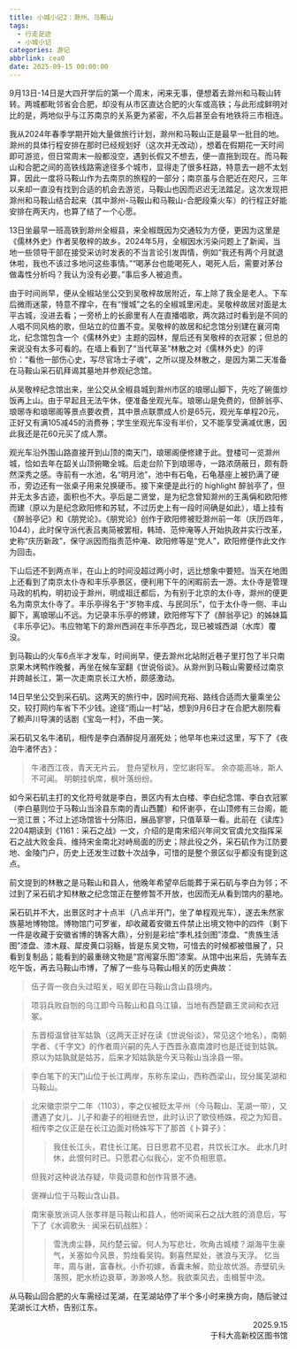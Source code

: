 ```yaml
---
title: 小城小记2：滁州、马鞍山
tags:
  - 行走足迹
  - 小城小记
categories: 游记
abbrlink: cea0
date: 2025-09-15 00:00:00
---
```


9月13日-14日是大四开学后的第一个周末，闲来无事，便想着去滁州和马鞍山转转。两城都毗邻省会合肥，却没有从市区直达合肥的火车或高铁；与此形成鲜明对比的是，两地似乎与江苏南京的关系更为紧密，不久后甚至会有地铁将三市相连。

我从2024年春季学期开始大量做旅行计划，滁州和马鞍山正是最早一批目的地。滁州的具体行程安排在那时已经规划好（这次并无改动），想着在假期花一天时间即可游览，但日常周末一般都没空，遇到长假又不想去，便一直拖到现在。而马鞍山和合肥之间的高铁线路需途径多个城市，显得走了很多枉路，特意去一趟不太划算，因此一度将马鞍山作为去南京的旅程的一部分；南京虽与合肥近在咫尺，三年以来却一直没有找到合适的机会去游览，马鞍山也因而迟迟无法踏足。这次发现把滁州和马鞍山结合起来（其中滁州-马鞍山和马鞍山-合肥段乘火车）的行程正好能安排在两天内，也算了结了一个心愿。

13日坐最早一班高铁到滁州全椒县，来全椒既因为交通较为方便，更因为这里是《儒林外史》作者吴敬梓的故乡。2024年5月，全椒因水污染问题上了新闻，当地一些领导干部在接受采访时发表的不当言论引发舆情，例如“我还有两个月就退休啦，我也不该过多地问这些事情。”“喝茅台也能喝死人，喝死人后，需要对茅台做毒性分析吗？我认为没有必要。”事后多人被追责。

由于时间尚早，便从全椒站坐公交到吴敬梓故居附近，车上除了我全是老人。下车后微雨迷蒙，特意不撑伞，在有“慢城”之名的全椒城里闲走。吴敬梓故居对面是太平古城，没进去看；一旁桥上的长廊里有人在直播唱歌，两次路过时看到是不同的人唱不同风格的歌，但站立的位置不变。吴敬梓的故居和纪念馆分别建在襄河南北，纪念馆包含一个《儒林外史》主题的园林，屋后还有吴敬梓的衣冠冢；但总的来说没有太多可看的。在墙上看到了“当代草圣”林散之对《儒林外史》的评价：“看他一部伤心史，写尽官场士子魂”，之所以提及林散之，是因为第二天准备在马鞍山采石矶拜谒其墓地并参观纪念馆。

从吴敬梓纪念馆出来，坐公交从全椒县城到滁州市区的琅琊山脚下，先吃了碗蛋炒饭再上山。由于早起且无法午休，便准备坐观光车。琅琊山是免费的，但醉翁亭、琅琊寺和琅琊阁等景点要收费，其中景点联票成人价是65元，观光车单程20元，正好又有满105减45的消费券；学生坐观光车没有半价，又不能享受满减优惠，因此我还是花60元买了成人票。

观光车沿外围山路直接开到山顶的南天门，琅琊阁便修建于此。登楼可一览滁州城，恰如去年在韶关山顶俯瞰全城。后走台阶下到琅琊寺，一路浓荫蔽日，颇有蔚然深秀之感。寺前有一水池，名“明月池”，池中有石龟，石龟基座上被扔满了硬币，旁边还有一张桌子用来兑换硬币。接下来便是此行的 highlight 醉翁亭了，但并无太多古迹，面积也不大。亭后是二贤堂，是为纪念曾知滁州的王禹偁和欧阳修而建（原以为是纪念欧阳修和苏轼，不过历史上有一段时间确是如此），墙上挂有《醉翁亭记》和《朋党论》。《朋党论》创作于欧阳修被贬滁州前一年（庆历四年，1044），此时保守派代表吕夷简被罢相，韩琦、范仲淹等人开始执政并实行改革，史称“庆历新政”，保守派因而指责范仲淹、欧阳修等是“党人”，欧阳修便作此文作为回击。

下山后还不到两点半，在山上的时间没超过两小时，远比想象中要短。当天在地图上还看到了南京太仆寺和丰乐亭景区，便利用下午的闲暇前去一游。太仆寺是管理马政的机构，明初设于滁州，明成祖迁都后，为有别于北京的太仆寺，滁州的便更名为南京太仆寺了。丰乐亭得名于“岁物丰成、与民同乐”，位于太仆寺一侧、丰山脚下，离琅琊山不远。为记录丰乐亭的修建，欧阳修写下了《醉翁亭记》的姊妹篇《丰乐亭记》。韦应物笔下的滁州西涧在丰乐亭西北，现已被城西湖（水库）覆没。

到马鞍山的火车6点半才发车，时间尚早，便去滁州北站附近巷子里打包了半只南京果木烤鸭作晚餐，再坐在候车室翻《世说俗谈》。从滁州到马鞍山需要经过南京并跨越长江，第一次走南京长江大桥，颇感激动。

14日早坐公交到采石矶。这两天的旅行中，因时间充裕、路线合适而大量乘坐公交，较打网约车省下不少钱。途径“雨山一村”站，想到9月6日才在合肥大剧院看了赖声川导演的话剧《宝岛一村》，不由一笑。

采石矶又名牛渚矶，相传是李白酒醉捉月溺死处；他早年也来过这里，写下了《夜泊牛渚怀古》：

>牛渚西江夜，青天无片云。
登舟望秋月，空忆谢将军。
余亦能高咏，斯人不可闻。
明朝挂帆席，枫叶落纷纷。

如今采石矶主打的文化符号就是李白，景区内有太白楼、李白纪念馆、李白衣冠冢（李白墓则位于马鞍山当涂县东南的青山西麓）和怀谢亭，在山顶修有三台阁，能一览江景；不过上述场馆皆十分陈旧，展品寥寥，只值草草一看。此前在《读库》2204期读到《1161：采石之战》一文，介绍的是南宋绍兴年间文官虞允文指挥采石之战大败金兵、维持宋金南北对峙局面的历史；除此役之外，采石矶作为江防要地、金陵门户，历史上还发生过数十次战争，可惜的是整个景区似乎都没有提到这点。

前文提到的林散之是马鞍山和县人，他晚年希望卒后能葬于采石矶与李白为邻；不过到了采石矶才知林散之纪念馆正在整修暂不开放，也因而无从看到馆内的墓地。

采石矶并不大，出景区时才十点半（八点半开门，坐了单程观光车），遂去朱然家族墓地博物馆。博物馆门可罗雀，却收藏着安徽五件禁止出境文物中的四件（剩下一件是收藏于安徽省博的铸客大鼎），分别是彩绘“季札挂剑图”漆盘、“贵族生活图”漆盘、漆木屐、犀皮黄口羽觞，皆是东吴文物，可惜去的时候都被借展了，只看到复制品；能看到的最重磅文物是“宫闱宴乐图”漆案。从馆中出来后，先骑车去吃午饭，再去马鞍山市博，了解了一些与马鞍山相关的历史典故：

> 伍子胥一夜白头过昭关，昭关即在马鞍山含山县境内。

> 项羽兵败自刎的乌江即今马鞍山和县乌江镇，当地有西楚霸王灵祠和衣冠冢。

> 东晋桓温曾驻军姑孰（这两天正好在读《世说俗谈》，常见这个地名），南朝学者、《千字文》的作者周兴嗣的先人于西晋永嘉南渡时也是迁徙到姑孰。原以为姑孰就是姑苏，后来才知姑孰是今天马鞍山当涂县一带。

> 李白笔下的天门山位于长江两岸，东称东梁山，西称西梁山，现分属芜湖和马鞍山。

>北宋徽宗崇宁二年（1103），李之仪被贬太平州（今马鞍山、芜湖一带），又遭遇了女儿、儿子和妻子的相继去世，此时认识了歌伎杨姝，视之为知音。相传李之仪正是在长江边面对杨姝写下了那首《卜算子》：
>>我住长江头，君住长江尾。日日思君不见君，共饮长江水。
>>此水几时休，此恨何时已。只愿君心似我心，定不负相思意。
>
> 但我对这种说法存疑，毕竟词意和创作背景不通。

> 褒禅山位于马鞍山含山县。

> 南宋豪放派词人张孝祥是马鞍山和县人，他听闻采石之战大胜的消息后，写下了《水调歌头 · 闻采石矶战胜》：
>> 雪洗虏尘静，风约楚云留。何人为写悲壮，吹角古城楼？湖海平生豪气，关塞如今风景，剪烛看吴钩。剩喜然犀处，骇浪与天浮。
>>忆当年，周与谢，富春秋。小乔初嫁，香囊未解，勋业故优游。赤壁矶头落照，肥水桥边衰草，渺渺唤人愁。我欲乘风去，击楫誓中流。

从马鞍山回合肥的火车需经过芜湖，在芜湖站停了半个多小时来换方向，随后驶过芜湖长江大桥，告别江东。

<div style="text-align: right;">2025.9.15<br>
于科大高新校区图书馆</div>